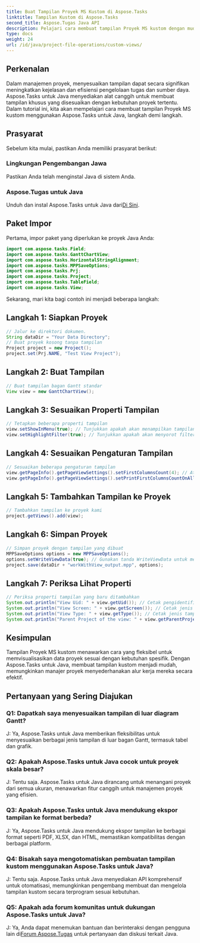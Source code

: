 ```yaml
---
title: Buat Tampilan Proyek MS Kustom di Aspose.Tasks
linktitle: Tampilan Kustom di Aspose.Tasks
second_title: Aspose.Tugas Java API
description: Pelajari cara membuat tampilan Proyek MS kustom dengan mudah menggunakan Aspose.Tasks untuk Java. Tingkatkan efisiensi manajemen proyek dengan tampilan yang disesuaikan.
type: docs
weight: 24
url: /id/java/project-file-operations/custom-views/
---
```

## Perkenalan
Dalam manajemen proyek, menyesuaikan tampilan dapat secara signifikan meningkatkan kejelasan dan efisiensi pengelolaan tugas dan sumber daya. Aspose.Tasks untuk Java menyediakan alat canggih untuk membuat tampilan khusus yang disesuaikan dengan kebutuhan proyek tertentu. Dalam tutorial ini, kita akan mempelajari cara membuat tampilan Proyek MS kustom menggunakan Aspose.Tasks untuk Java, langkah demi langkah.
## Prasyarat
Sebelum kita mulai, pastikan Anda memiliki prasyarat berikut:
### Lingkungan Pengembangan Jawa
Pastikan Anda telah menginstal Java di sistem Anda.
### Aspose.Tugas untuk Java
 Unduh dan instal Aspose.Tasks untuk Java dari[Di Sini](https://releases.aspose.com/tasks/java/).
## Paket Impor
Pertama, impor paket yang diperlukan ke proyek Java Anda:
```java
import com.aspose.tasks.Field;
import com.aspose.tasks.GanttChartView;
import com.aspose.tasks.HorizontalStringAlignment;
import com.aspose.tasks.MPPSaveOptions;
import com.aspose.tasks.Prj;
import com.aspose.tasks.Project;
import com.aspose.tasks.TableField;
import com.aspose.tasks.View;
```
Sekarang, mari kita bagi contoh ini menjadi beberapa langkah:
## Langkah 1: Siapkan Proyek
```java
// Jalur ke direktori dokumen.
String dataDir = "Your Data Directory";
// Buat proyek kosong tanpa tampilan
Project project = new Project();
project.set(Prj.NAME, "Test View Project");
```
## Langkah 2: Buat Tampilan
```java
// Buat tampilan bagan Gantt standar
View view = new GanttChartView();
```
## Langkah 3: Sesuaikan Properti Tampilan
```java
// Tetapkan beberapa properti tampilan
view.setShowInMenu(true); // Tunjukkan apakah akan menampilkan tampilan di menu
view.setHighlightFilter(true); // Tunjukkan apakah akan menyorot filter untuk tampilan
```
## Langkah 4: Sesuaikan Pengaturan Tampilan
```java
// Sesuaikan beberapa pengaturan tampilan
view.getPageInfo().getPageViewSettings().setFirstColumnsCount(4); // Atur jumlah kolom pertama yang akan dicetak pada semua halaman
view.getPageInfo().getPageViewSettings().setPrintFirstColumnsCountOnAllPages(true); // Tunjukkan apakah akan mencetak jumlah kolom pertama yang ditentukan pada semua halaman
```
## Langkah 5: Tambahkan Tampilan ke Proyek
```java
// Tambahkan tampilan ke proyek kami
project.getViews().add(view);
```
## Langkah 6: Simpan Proyek
```java
// Simpan proyek dengan tampilan yang dibuat
MPPSaveOptions options = new MPPSaveOptions();
options.setWriteViewData(true); // Gunakan tanda WriteViewData untuk mempertahankan modifikasi project.Views
project.save(dataDir + "workWithView_output.mpp", options);
```
## Langkah 7: Periksa Lihat Properti
```java
// Periksa properti tampilan yang baru ditambahkan
System.out.println("View Uid: " + view.getUid()); // Cetak pengidentifikasi unik tampilan
System.out.println("View Screen: " + view.getScreen()); // Cetak jenis layar untuk tampilan
System.out.println("View Type: " + view.getType()); // Cetak jenis tampilan
System.out.println("Parent Project of the view: " + view.getParentProject().get(Prj.NAME)); // Cetak proyek induk dari tampilan tersebut
```
## Kesimpulan
Tampilan Proyek MS kustom menawarkan cara yang fleksibel untuk memvisualisasikan data proyek sesuai dengan kebutuhan spesifik. Dengan Aspose.Tasks untuk Java, membuat tampilan kustom menjadi mudah, memungkinkan manajer proyek menyederhanakan alur kerja mereka secara efektif.
## Pertanyaan yang Sering Diajukan
### Q1: Dapatkah saya menyesuaikan tampilan di luar diagram Gantt?
J: Ya, Aspose.Tasks untuk Java memberikan fleksibilitas untuk menyesuaikan berbagai jenis tampilan di luar bagan Gantt, termasuk tabel dan grafik.
### Q2: Apakah Aspose.Tasks untuk Java cocok untuk proyek skala besar?
J: Tentu saja. Aspose.Tasks untuk Java dirancang untuk menangani proyek dari semua ukuran, menawarkan fitur canggih untuk manajemen proyek yang efisien.
### Q3: Apakah Aspose.Tasks untuk Java mendukung ekspor tampilan ke format berbeda?
J: Ya, Aspose.Tasks untuk Java mendukung ekspor tampilan ke berbagai format seperti PDF, XLSX, dan HTML, memastikan kompatibilitas dengan berbagai platform.
### Q4: Bisakah saya mengotomatiskan pembuatan tampilan kustom menggunakan Aspose.Tasks untuk Java?
J: Tentu saja. Aspose.Tasks untuk Java menyediakan API komprehensif untuk otomatisasi, memungkinkan pengembang membuat dan mengelola tampilan kustom secara terprogram sesuai kebutuhan.
### Q5: Apakah ada forum komunitas untuk dukungan Aspose.Tasks untuk Java?
 J: Ya, Anda dapat menemukan bantuan dan berinteraksi dengan pengguna lain di[Forum Aspose.Tugas](https://forum.aspose.com/c/tasks/15) untuk pertanyaan dan diskusi terkait Java.